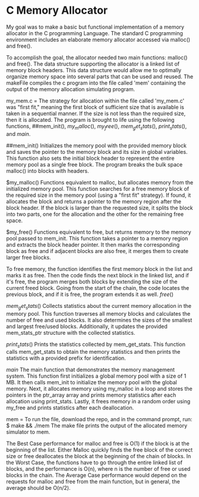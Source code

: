 # C Memory Allocator
My goal was to make a basic but functional implementation of a memory allocator in the C programming Language. The standard C programming environment includes an elaborate memory allocator accessed via malloc() and free().

To accomplish the goal, the allocator needed two main functions: malloc() and free(). The data structure supporting the allocator is a linked list of memory block headers. This  data structure would allow me to optimally organize memory space into several parts that can be used and reused. The makeFile compiles the c program into the file called 'mem' containing the output of the memory allocation simulating program.

my_mem.c =
The strategy for allocation within the file called 'my_mem.c' was "first fit," meaning the first block of sufficient size that is available is taken in a sequential manner. If the size is not less than the required size, then it is allocated. The program is brought to life using the following functions, ##mem_init(), $my_malloc()$, $my_free()$, $mem_get_stats()$, $print_stats()$, and $main$.

##mem_init()
Initializes the memory pool with the provided memory block and saves the pointer to the memory block and its size in global variables. This function also sets the initial block header to represent the entire memory pool as a single free block. The program breaks the bulk space malloc() into blocks with headers.

$my_malloc() Functions equivalent to malloc, but allocates memory from the initialized memory pool. This function searches for a free memory block of the required size in the memory pool (using a "first fit" strategy). If found, it allocates the block and returns a pointer to the memory region after the block header. If the block is larger than the requested size, it splits the block into two parts, one for the allocation and the other for the remaining free space.

$my_free() Functions equivalent to free, but returns memory to the memory pool passed to mem_init. This function takes a pointer to a memory region and extracts the block header pointer. It then marks the corresponding block as free and if adjacent blocks are also free, it merges them to create larger free blocks.

  To free memory, the function identifies the first memory block in the list and marks it as free. Then the code finds the next block in the linked list, and if it's free, the program merges both blocks by extending the size of the current freed block. Going from the start of the chain, the code locates the previous block, and if it is free, the program extends it as well. $free()$

$mem_get_stats()$ Collects statistics about the current memory allocation in the memory pool. This function traverses all memory blocks and calculates the number of free and used blocks. It also determines the sizes of the smallest and largest free/used blocks. Additionally, it updates the provided mem_stats_ptr structure with the collected statistics.

$print_stats()$ Prints the statistics collected by mem_get_stats. This function calls mem_get_stats to obtain the memory statistics and then prints the statistics with a provided prefix for identification.

$main$ The main function that demonstrates the memory management system. This function first initializes a global memory pool with a size of 1 MB. It then calls mem_init to initialize the memory pool with the global memory. Next, it allocates memory using my_malloc in a loop and stores the pointers in the ptr_array array and prints memory statistics after each allocation using print_stats. Lastly, it frees memory in a random order using my_free and prints statistics after each deallocation.

mem = 
To run the file, download the repo, and in the command prompt, run: $ make && ./mem
The make file prints the output of the allocated memory simulator to mem.

The Best Case performance for malloc and free is O(1) if the block is at the beginning of the list.
Either Malloc quickly finds the free block of the correct size or free deallocates the block at the beginning of the chain of blocks.
In the Worst Case, the functions have to go through the entire linked list of blocks, and the performance is O(n), where n is the number of free or used blocks in the chain.
The Average Case performance would depend on the requests for malloc and free from the main function, but in general, the average should be O(n/2).
